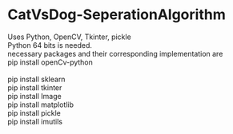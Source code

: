 # CatVsDog-SeperationAlgorithm
Uses Python, OpenCV, Tkinter, pickle<br>
Python 64 bits is needed.<br>
necessary packages and their corresponding implementation are
<br>
pip install openCv-python<br>
<br>pip install sklearn
<br>pip install tkinter
<br>pip install Image
<br>pip install matplotlib
<br>pip install pickle
<br>pip install imutils


